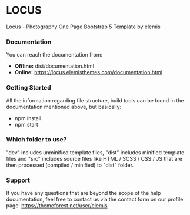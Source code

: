 # LOCUS
Locus - Photography One Page Bootstrap 5 Template by elemis

### Documentation
You can reach the documentation from:
- **Offline:** dist/documentation.html
- **Online:** https://locus.elemisthemes.com/documentation.html

### Getting Started
All the information regarding file structure, build tools can be found in the documentation mentioned above, but basically:
- npm install
- npm start

### Which folder to use?
"dev" includes unminified template files, "dist" includes minified template files and "src" includes source files like HTML / SCSS / CSS / JS that are then processed (compiled / minified) to "dist" folder.

### Support
If you have any questions that are beyond the scope of the help documentation, feel free to contact us via the contact form on our profile page: https://themeforest.net/user/elemis
